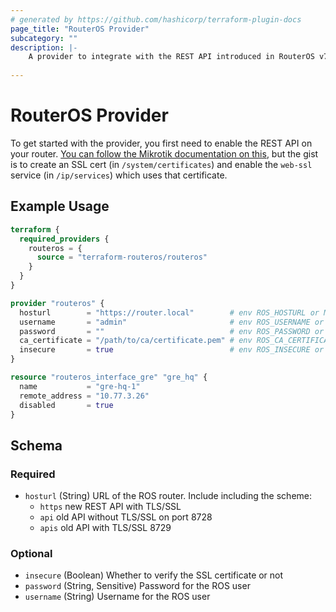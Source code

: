 ```yaml
---
# generated by https://github.com/hashicorp/terraform-plugin-docs
page_title: "RouterOS Provider"
subcategory: ""
description: |-
    A provider to integrate with the REST API introduced in RouterOS v7
  
---
```


# RouterOS Provider

To get started with the provider, you first need to enable the REST API on your router. [You can follow the Mikrotik documentation on this](https://help.mikrotik.com/docs/display/ROS/REST+API), but the gist is to create an SSL cert (in `/system/certificates`) and enable the `web-ssl` service (in `/ip/services`) which uses that certificate.


## Example Usage

```terraform
terraform {
  required_providers {
    routeros = {
      source = "terraform-routeros/routeros"
    }
  }
}

provider "routeros" {
  hosturl        = "https://router.local"        # env ROS_HOSTURL or MIKROTIK_HOST
  username       = "admin"                       # env ROS_USERNAME or MIKROTIK_USER
  password       = ""                            # env ROS_PASSWORD or MIKROTIK_PASSWORD
  ca_certificate = "/path/to/ca/certificate.pem" # env ROS_CA_CERTIFICATE or MIKROTIK_CA_CERTIFICATE
  insecure       = true                          # env ROS_INSECURE or MIKROTIK_INSECURE
}

resource "routeros_interface_gre" "gre_hq" {
  name           = "gre-hq-1"
  remote_address = "10.77.3.26"
  disabled       = true
}
```

<!-- schema generated by tfplugindocs -->
## Schema

### Required

- `hosturl` (String) URL of the ROS router. Include including the scheme:
  - `https` new REST API with TLS/SSL
  - `api` old API without TLS/SSL on port 8728
  - `apis` old API with TLS/SSL 8729

### Optional

- `insecure` (Boolean) Whether to verify the SSL certificate or not
- `password` (String, Sensitive) Password for the ROS user
- `username` (String) Username for the ROS user
